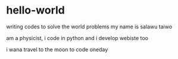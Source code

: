 # hello-world
writing codes to solve the world problems
my name is salawu taiwo

am a physicist, i code in python and i develop webiste too

i wana travel to the moon to code oneday
